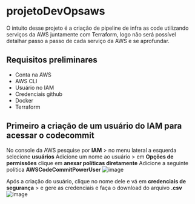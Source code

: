 # projetoDevOpsaws
O intuito desse projeto é a criação de pipeline de infra as code utilizando serviços da AWS juntamente com Terraform, logo não será possível detalhar passo a passo de cada serviço da AWS e se aprofundar.
## Requisitos preliminares
* Conta na AWS
* AWS CLI
* Usuário no IAM
* Credenciais github
* Docker
* Terraform 

## Primeiro a criação de um usuário do IAM para acessar o codecommit
No console da AWS pesquise por **IAM** > no menu lateral a esquerda selecione **usuários**
Adicione um nome ao usuário > em **Opções de permissões** clique em **anexar políticas diretamente** 
Adicione a seguinte política **AWSCodeCommitPowerUser** 
![image](https://github.com/HelterL/projetoDevOpsaws/assets/39557564/96860b86-d03e-4bb8-b1a0-5308d280a696)

Após a criação do usuário, clique no nome dele e vá em **credenciais de segurança** > e gere as credenciais e faça o download do arquivo **.csv**
![image](https://github.com/HelterL/projetoDevOpsaws/assets/39557564/e85fdd50-5ce6-491b-9990-d718dd7a611d)

